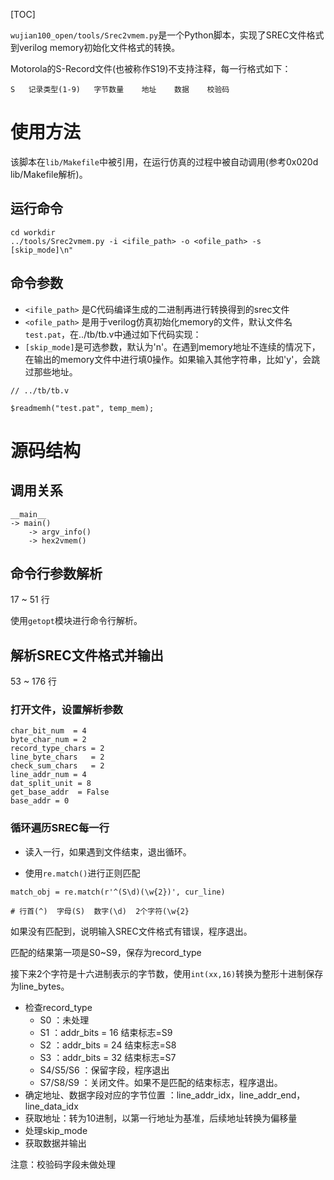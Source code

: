 [TOC]

`wujian100_open/tools/Srec2vmem.py`是一个Python脚本，实现了SREC文件格式到verilog memory初始化文件格式的转换。

Motorola的S-Record文件(也被称作S19)不支持注释，每一行格式如下：

```
S   记录类型(1-9)   字节数量    地址    数据    校验码
```

# 使用方法

该脚本在`lib/Makefile`中被引用，在运行仿真的过程中被自动调用(参考0x020d lib/Makefile解析)。

## 运行命令


```
cd workdir
../tools/Srec2vmem.py -i <ifile_path> -o <ofile_path> -s [skip_mode]\n"

```

## 命令参数

- `<ifile_path>` 是C代码编译生成的二进制再进行转换得到的srec文件
- `<ofile_path>` 是用于verilog仿真初始化memory的文件，默认文件名`test.pat`，在../tb/tb.v中通过如下代码实现：
- `[skip_mode]`是可选参数，默认为'n'。在遇到memory地址不连续的情况下，在输出的memory文件中进行填0操作。如果输入其他字符串，比如'y'，会跳过那些地址。

```
// ../tb/tb.v

$readmemh("test.pat", temp_mem);
```

# 源码结构

## 调用关系

```
__main__ 
-> main() 
    -> argv_info()
    -> hex2vmem()
```

## 命令行参数解析

17 ~ 51 行

使用`getopt`模块进行命令行解析。


## 解析SREC文件格式并输出

53 ~ 176 行

### 打开文件，设置解析参数

```
char_bit_num  = 4
byte_char_num = 2
record_type_chars = 2
line_byte_chars   = 2
check_sum_chars   = 2
line_addr_num = 4
dat_split_unit = 8
get_base_addr  = False
base_addr = 0
```

### 循环遍历SREC每一行

- 读入一行，如果遇到文件结束，退出循环。

- 使用`re.match()`进行正则匹配

```
match_obj = re.match(r'^(S\d)(\w{2})', cur_line)

# 行首(^)  字母(S)  数字(\d)  2个字符(\w{2}

```

如果没有匹配到，说明输入SREC文件格式有错误，程序退出。

匹配的结果第一项是S0~S9，保存为record_type

接下来2个字符是十六进制表示的字节数，使用`int(xx,16)`转换为整形十进制保存为line_bytes。

- 检查record_type
    - S0 ：未处理
    - S1 ：addr_bits = 16 结束标志=S9
    - S2 ：addr_bits = 24 结束标志=S8
    - S3 ：addr_bits = 32 结束标志=S7
    - S4/S5/S6 ：保留字段，程序退出
    - S7/S8/S9 ：关闭文件。如果不是匹配的结束标志，程序退出。
- 确定地址、数据字段对应的字节位置 ：line_addr_idx，line_addr_end，line_data_idx
- 获取地址：转为10进制，以第一行地址为基准，后续地址转换为偏移量
- 处理skip_mode
- 获取数据并输出

注意：校验码字段未做处理
